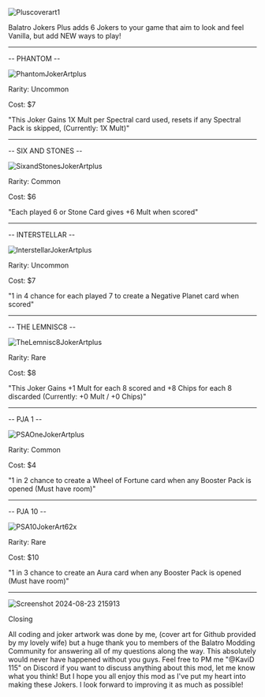 ![Pluscoverart1](https://github.com/user-attachments/assets/91665c5c-81ce-404c-9645-bad80e6f440b)

Balatro Jokers Plus adds 6 Jokers to your game that aim to look and feel Vanilla, but add NEW ways to play!

-----

-- PHANTOM --

![PhantomJokerArtplus](https://github.com/user-attachments/assets/a2e1ab8a-fbbd-4159-98a9-65e037c1797a)                                                    

Rarity: Uncommon

Cost: $7

"This Joker Gains 1X Mult per Spectral card used, resets if any Spectral Pack is skipped, (Currently: 1X Mult)"

------

-- SIX AND STONES --

![SixandStonesJokerArtplus](https://github.com/user-attachments/assets/89d69034-e9dd-432c-9f5f-b09da2a9e0be)

Rarity: Common

Cost: $6

"Each played 6 or Stone Card gives +6 Mult when scored"

-----

-- INTERSTELLAR --

![InterstellarJokerArtplus](https://github.com/user-attachments/assets/4ff16e35-1bee-4ec8-86e0-eb1c47833196)

Rarity: Uncommon 

Cost: $7

"1 in 4 chance for each played 7 to create a Negative Planet card when scored"

-----

-- THE LEMNISC8 --

![TheLemnisc8JokerArtplus](https://github.com/user-attachments/assets/9bab7b90-4d8e-4a9f-b33e-1afc9137f5b7)

Rarity: Rare 

Cost: $8

"This Joker Gains +1 Mult for each 8 scored and +8 Chips for each 8 discarded (Currently: +0 Mult / +0 Chips)"

-----

-- PJA 1 --

![PSAOneJokerArtplus](https://github.com/user-attachments/assets/cd32fc52-9ef4-4da7-ab91-378cf1c7be37)

Rarity: Common

Cost: $4

"1 in 2 chance to create a Wheel of Fortune card when any Booster Pack is opened (Must have room)"

-----

-- PJA 10 --

![PSA10JokerArt62x](https://github.com/user-attachments/assets/b12388c0-2a52-4fb5-9a6b-ad74e3f6d8c8)

Rarity: Rare 

Cost: $10

"1 in 3 chance to create an Aura card when any Booster Pack is opened (Must have room)"

-----

![Screenshot 2024-08-23 215913](https://github.com/user-attachments/assets/a90c211c-658e-4a7d-bdd3-63b37b56e366)

Closing

All coding and joker artwork was done by me, (cover art for Github provided by my lovely wife) but a huge thank you to members of the Balatro Modding Community for answering all of my questions along the way. This absolutely would never have happened without you guys. Feel free to PM me "@KaviD 115" on Discord if you want to discuss anything about this mod, let me know what you think! But I hope you all enjoy this mod as I've put my heart into making these Jokers. I look forward to improving it as much as possible! 
